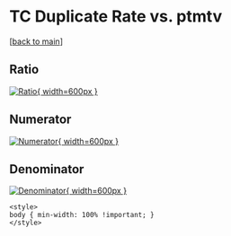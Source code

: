 # TC Duplicate Rate vs. ptmtv

[[back to main](./)]



## Ratio

[![Ratio](../mtv/var/TC_duplrate_ptmtv.png){ width=600px }](../mtv/var/TC_duplrate_ptmtv.pdf)

## Numerator

[![Numerator](../mtv/num/TC_duplrate_ptmtv_num0.png){ width=600px }](../mtv/num/TC_duplrate_ptmtv_num0.pdf)

## Denominator

[![Denominator](../mtv/den/TC_duplrate_ptmtv_den.png){ width=600px }](../mtv/den/TC_duplrate_ptmtv_den.pdf)


``` {=html}
<style>
body { min-width: 100% !important; }
</style>
```
